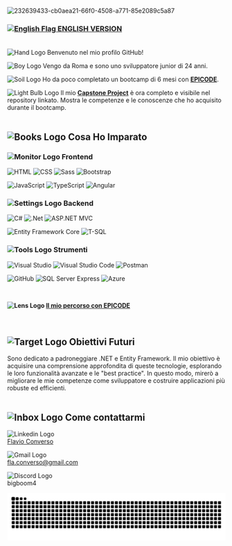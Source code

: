 ![232639433-cb0aea21-66f0-4508-a771-85e2089c5a87](https://github.com/user-attachments/assets/5ee73198-2133-466b-a342-a300235c294a)
### [<img src="https://github.com/user-attachments/assets/5df1ea15-3ab1-461b-9bdc-0be41b4e46a3" alt="English Flag" width="32"/> ENGLISH VERSION](README.en.md)<br/><br/>
<img src="https://github.com/user-attachments/assets/c779b05a-ce8a-462d-a2e0-2a9da75f2063" alt="Hand Logo" width="32"/> Benvenuto nel mio profilo GitHub!

<img src="https://github.com/user-attachments/assets/bb8b8c36-6931-4d02-82c0-9e98cb8a5c4f" alt="Boy Logo" width="32"/> Vengo da Roma e sono uno sviluppatore junior di 24 anni.

<img src="https://github.com/user-attachments/assets/2ee7a186-cf7f-4c53-994e-5da766721157" alt="Soil Logo" width="32"/> Ho da poco completato un bootcamp di 6 mesi con **[EPICODE](https://epicode.com/it/)**.

<img src="https://github.com/user-attachments/assets/275323da-9423-4adc-b162-810e65ca6602" alt="Light Bulb Logo" width="32"/> Il mio **[Capstone Project](https://github.com/Flavio-Converso/capstone-project)** è ora completo e visibile nel repository linkato. Mostra le competenze e le conoscenze che ho acquisito durante il bootcamp.
<br/><br/>
  
## <img src="https://github.com/user-attachments/assets/e8286d17-6970-4150-b335-bde961443e66" alt="Books Logo" width="45"/> Cosa Ho Imparato
### <img src="https://github.com/user-attachments/assets/932c1db9-e2c5-417c-a0e1-d675f161326f" alt="Monitor Logo" width="35"/> Frontend
![HTML](https://img.shields.io/badge/HTML-E34F26?style=for-the-badge&logo=html5&logoColor=white)
![CSS](https://img.shields.io/badge/CSS-1572B6?style=for-the-badge&logo=css3&logoColor=white)
![Sass](https://img.shields.io/badge/Sass-CC6699?style=for-the-badge&logo=sass&logoColor=white)
![Bootstrap](https://img.shields.io/badge/bootstrap-%238511FA.svg?style=for-the-badge&logo=bootstrap&logoColor=white)

![JavaScript](https://img.shields.io/badge/JavaScript-F7DF1E?style=for-the-badge&logo=javascript&logoColor=black)
![TypeScript](https://img.shields.io/badge/TypeScript-007ACC?style=for-the-badge&logo=typescript&logoColor=white)
![Angular](https://img.shields.io/badge/Angular-DD0031?style=for-the-badge&logo=angular&logoColor=white)

### <img src="https://github.com/user-attachments/assets/9fde4ed9-165b-42a6-9e22-efa1f68e3e9a" alt="Settings Logo" width="35"/> Backend
![C#](https://img.shields.io/badge/C%23-239120?style=for-the-badge&logo=c-sharp&logoColor=white)
![.Net](https://img.shields.io/badge/.NET-5C2D91?style=for-the-badge&logo=.net&logoColor=white)
![ASP.NET MVC](https://img.shields.io/badge/ASP.NET_MVC-512BD4?style=for-the-badge&logo=dot-net&logoColor=white)

![Entity Framework Core](https://img.shields.io/badge/Entity_Framework_Core-512BD4?style=for-the-badge&logo=dot-net&logoColor=white)
![T-SQL](https://img.shields.io/badge/T--SQL-CC2927?style=for-the-badge&logo=microsoft-sql-server&logoColor=white)

### <img src="https://github.com/user-attachments/assets/12723376-3090-45e6-b2f3-c8ae1810632b" alt="Tools Logo" width="35"/> Strumenti
![Visual Studio](https://img.shields.io/badge/Visual_Studio-5C2D91?style=for-the-badge&logo=visual-studio&logoColor=white)
![Visual Studio Code](https://img.shields.io/badge/Visual_Studio_Code-0078d7?style=for-the-badge&logo=visual-studio-code&logoColor=white)
![Postman](https://img.shields.io/badge/Postman-FF6C37?style=for-the-badge&logo=postman&logoColor=white)


![GitHub](https://img.shields.io/badge/GitHub-100000?style=for-the-badge&logo=github&logoColor=white)
![SQL Server Express](https://img.shields.io/badge/SQL_Server_Express-CC2927?style=for-the-badge&logo=microsoft-sql-server&logoColor=white)
![Azure](https://img.shields.io/badge/Azure-0078D4?style=for-the-badge&logo=azure&logoColor=white)<br/>
</div>
<br/>

**<img src="https://github.com/user-attachments/assets/44d81e34-5616-4743-a7ec-0a3078935330" alt="Lens Logo" width="32"/> [Il mio percorso con EPICODE](https://github.com/Flavio-Converso/BOOTCAMP_EPICODE)**<br/>
<br/><br/>

## <img src="https://github.com/user-attachments/assets/f4069768-90b5-442e-a97e-886f24b1a4fd" alt="Target Logo" width="55"/> Obiettivi Futuri
Sono dedicato a padroneggiare .NET e Entity Framework. Il mio obiettivo è acquisire una comprensione approfondita di queste tecnologie, esplorando le loro funzionalità avanzate e le "best practice". In questo modo, mirerò a migliorare le mie competenze come sviluppatore e costruire applicazioni più robuste ed efficienti.
<br/><br/>

## <img src="https://github.com/user-attachments/assets/59f2163f-524f-4211-ac20-c7ffbfbb8ec6" alt="Inbox Logo" width="55"/> Come contattarmi

<img src="https://github.com/user-attachments/assets/583aa1b6-78f0-4be8-982d-1fa1177c2a90" alt="Linkedin Logo" width="60"/> <br/> [Flavio Converso](https://www.linkedin.com/in/flavioconverso-fs/)

<img src="https://github.com/user-attachments/assets/45031888-266c-4466-8932-b26696f2b449" alt="Gmail Logo" width="52"/> <br/> [fla.converso@gmail.com](mailto:fla.converso@gmail.com)

<img src="https://github.com/user-attachments/assets/6c7f1a93-a26b-42d2-8cfa-c02085b742a8" alt="Discord Logo" width="60"/> <br/> bigboom4


<div align="center">
  <img src="https://raw.githubusercontent.com/Flavio-Converso/Flavio-Converso/output/snake.svg" alt="Snake animation" />
</div>




